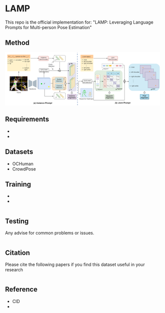 # LAMP
This repo is the official implementation for: "LAMP: Leveraging Language Prompts for Multi-person Pose Estimation"

## Method
![image](https://github.com/shengnanh20/LAMP/blob/main/lamp.png)


## Requirements

* 
* 

## Datasets

* OCHuman
* CrowdPose

## Training

* 
* 
```

```

## Testing

Any advise for common problems or issues.
```

```

## Citation

Please cite the following papers if you find this dataset useful in your research
```

```


## Reference
* CID
* 
